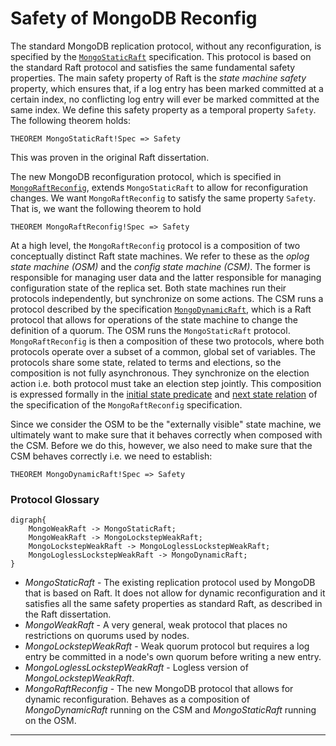 # Safety of MongoDB Reconfig

The standard MongoDB replication protocol, without any reconfiguration, is specified by the [`MongoStaticRaft`](MongoStaticRaft.tla) specification. This protocol is based on the standard Raft protocol and satisfies the same fundamental safety properties. The main safety property of Raft is the *state machine safety* property, which ensures that, if a log entry has been marked committed at a certain index, no conflicting log entry will ever be marked committed at the same index. We define this safety property as a temporal property `Safety`. The following theorem holds:

```tla
THEOREM MongoStaticRaft!Spec => Safety
```

This was proven in the original Raft dissertation.


The new MongoDB reconfiguration protocol, which is specified in [`MongoRaftReconfig`](MongoRaftReconfig.tla), extends `MongoStaticRaft` to allow for reconfiguration changes. We want `MongoRaftReconfig` to satisfy the same property `Safety`. That is, we want the following theorem to hold

```tla
THEOREM MongoRaftReconfig!Spec => Safety
```

At a high level, the `MongoRaftReconfig` protocol is a composition of two conceptually distinct Raft state machines. We refer to these as the *oplog state machine (OSM)* and the *config state machine (CSM)*. The former is responsible for managing user data and the latter responsible for managing configuration state of the replica set. Both state machines run their protocols independently, but synchronize on some actions. The CSM runs a protocol described by the specification [`MongoDynamicRaft`](MongoDynamicRaft.tla), which is a Raft protocol that allows for operations of the state machine to change the definition of a quorum. The OSM runs the `MongoStaticRaft` protocol. `MongoRaftReconfig` is then a composition of these two protocols, where both protocols operate over a subset of a common, global set of variables. The protocols share some state, related to terms and elections, so the composition is not fully asynchronous. They synchronize on the election action i.e. both protocol must take an election step jointly. This composition is expressed formally in the [initial state predicate](MongoRaftReconfig.tla#L82-L84) and [next state relation](MongoRaftReconfig.tla#L86-L92) of the specification of the `MongoRaftReconfig` specification.

Since we consider the OSM to be the "externally visible" state machine, we ultimately want to make sure that it behaves correctly when composed with the CSM. Before we do this, however, we also need to make sure that the CSM behaves correctly i.e. we need to establish:

```tla
THEOREM MongoDynamicRaft!Spec => Safety
```







<!-- 
$$
\begin{aligned}
MongoRaftReconfig &\Rightarrow MongoWeakRaft \\
MongoRaftReconfig &\Rightarrow QC_2
\end{aligned}
$$  -->

### Protocol Glossary

```graphviz
digraph{
	MongoWeakRaft -> MongoStaticRaft;
	MongoWeakRaft -> MongoLockstepWeakRaft;
	MongoLockstepWeakRaft -> MongoLoglessLockstepWeakRaft;
	MongoLoglessLockstepWeakRaft -> MongoDynamicRaft;
}

```

- $MongoStaticRaft$ - The existing replication protocol used by MongoDB that is based on Raft. It does not allow for dynamic reconfiguration and it satisfies all the same safety properties as standard Raft, as described in the Raft dissertation.
- $MongoWeakRaft$ - A very general, weak protocol that places no restrictions on quorums used by nodes.
- $MongoLockstepWeakRaft$ - Weak quorum protocol but requires a log entry be committed in a node's own quorum before writing a new entry.
- $MongoLoglessLockstepWeakRaft$ - Logless version of  $MongoLockstepWeakRaft$.
- $MongoRaftReconfig$ - The new MongoDB protocol that allows for dynamic reconfiguration. Behaves as a composition of $MongoDynamicRaft$ running on the CSM and $MongoStaticRaft$ running on the OSM.



---------

<!--The new MongoDB reconfiguration protocol, which we refer to as *MongoDynamicRaft*, is built on top of 

We first consider the $StaticRaft$ protocol, which is what was originally formalized and proven correct in the Raft dissertation. This protocol does not allow for any reconfiguration i.e. the definition of quorums for each node is fixed. This protocol satisfies the requirement that any two quorums overlap, call it $QC_1$, which is necessary to ensure safety. We refer to the high level safety property as $Safety$. So, formally:

$$
StaticRaft \Rightarrow QC_1 \\
StaticRaft \Rightarrow Safety
$$

We claim, however, that $QC_1$ is technically a stronger requirement than necessary for this protocol to satisfy safety. This leads us to consider a more general version of the $StaticRaft$ protocol, called $WeakRaft$, which places no restrictions on what quorums can be used by any node. Formally:

$$
StaticRaft \iff WeakRaft \wedge QC_1
$$
That is, if we start with $WeakRaft$ and impose the quorum overlap restriction, this results in the protocol $StaticRaft$. If we impose a weaker restriction, though, $QC_2$, we claim that safety is still satisfied i.e.
$$
WeakRaft \wedge QC_2 \Rightarrow Safety
$$
Finally, we can view Raft with dynamic reconfiguration, $DynamicRaft$, as a special case of $WeakRaft$, that preserves $QC_2$. So, we claim that

$$
\begin{aligned}
DynamicRaft &\Rightarrow WeakRaft \\
DynamicRaft &\Rightarrow QC_2
\end{aligned}
$$

and these are the theorems we want to prove.-->



 

<!--We have two protocols $StaticRaft$ and $DynamicRaft$. We know that $StaticRaft$ satisfies a high level safety property $Safety$, under a certain assumption about quorum overlap, $QC_1$. We can state this theorem as:

$$
StaticSafety = \square QC_1 \wedge StaticRaft \Rightarrow Safety
$$

This is basically what was already proven in the Raft dissertation, so we can assume it without proof. 

Next we want to prove safety of $DynamicRaft$ protocol. If we can prove that $DynamicRaft$ is a refinement of $StaticRaft$, then we can show that

$$
DynamicRaft \Rightarrow StaticRaft
$$

But, this isn't quite sufficient since we know that $DynamicRaft$ breaks $QC_1$ i.e. the condition that any two quorums overlap. But there is a weaker condition $QC_2$ that is still sufficient for the $StaticSafety$ theorem i.e.

$$
StaticSafety2 = \square QC_2 \wedge StaticRaft \Rightarrow Safety
$$

So, if we can prove that

$$
DynamicRaft \Rightarrow \square QC_2
$$

then we should be able to establish that

$$
DynamicRaft \Rightarrow \square QC_2 \wedge StaticRaft
$$

which is enough to imply $Safety$, by the $StaticSafety2$ theorem.-->